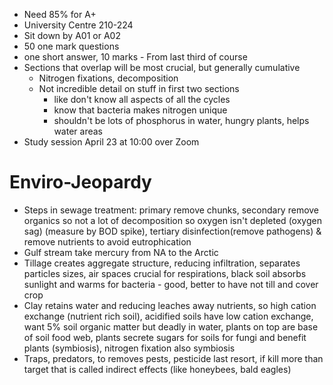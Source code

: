 - Need 85% for A+
- University Centre 210-224
- Sit down by A01 or A02
- 50 one mark questions
- one short answer, 10 marks - From last third of course
- Sections that overlap will be most crucial, but generally cumulative
	- Nitrogen fixations, decomposition
	- Not incredible detail on stuff in first two sections
		- like don't know all aspects of all the cycles
		- know that bacteria makes nitrogen unique
		- shouldn't be lots of phosphorus in water, hungry plants, helps water areas
- Study session April 23 at 10:00 over Zoom


# Enviro-Jeopardy
- Steps in sewage treatment: primary remove chunks, secondary remove organics so not a lot of decomposition so oxygen isn't depleted (oxygen sag) (measure by BOD spike), tertiary disinfection(remove pathogens) & remove nutrients to avoid eutrophication
- Gulf stream take mercury from NA to the Arctic
- Tillage creates aggregate structure, reducing infiltration, separates particles sizes, air spaces crucial for respirations, black soil absorbs sunlight and warms for bacteria - good, better to have not till and cover crop
- Clay retains water and reducing leaches away nutrients, so high cation exchange (nutrient rich soil), acidified soils have low cation exchange, want 5% soil organic matter but deadly in water, plants on top are base of soil food web, plants secrete sugars for soils for fungi and benefit plants (symbiosis), nitrogen fixation also symbiosis
- Traps, predators, to removes pests, pesticide last resort, if kill more than target that is called indirect effects (like honeybees, bald eagles)